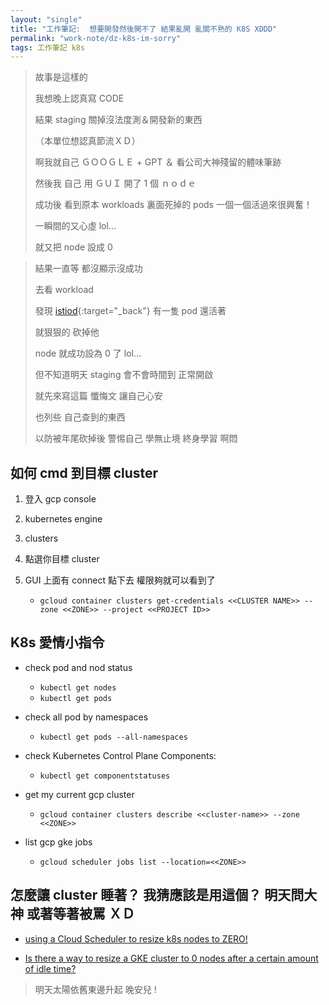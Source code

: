 ```yaml
---
layout: "single"
title: "工作筆記:  想要開發然後開不了 結果亂開 亂關不熟的 K8S XDDD"
permalink: "work-note/dz-k8s-im-sorry"
tags: 工作筆記 k8s
---
```



> 故事是這樣的
>
> 我想晚上認真寫 CODE 
>
> 結果 staging 關掉沒法度測＆開發新的東西
>
> （本單位想認真節流ＸＤ）
>
> 啊我就自己 ＧＯＯＧＬＥ + GPT ＆ 看公司大神殘留的體味筆跡
>
> 然後我 自己 用 ＧＵＩ 開了 1 個 ｎｏｄｅ
>
> 成功後 看到原本 workloads 裏面死掉的 pods 一個一個活過來很興奮！
>
> 一瞬間的又心虛 lol...
>
> 就又把 node 設成 0

> 結果一直等 都沒顯示沒成功
>
> 去看 workload
>  
> 發現 [istiod](https://istio.io/latest/docs/ops/deployment/architecture/){:target="_back"} 有一隻 pod 還活著 
>
> 就狠狠的 砍掉他
>
> node 就成功設為 0 了 lol...
>
> 但不知道明天 staging 會不會時間到 正常開啟
>
> 就先來寫這篇 懺悔文 讓自己心安 
>
> 也列些 自己查到的東西 
>
> 以防被年尾砍掉後 警惕自己 學無止境 終身學習 啊悶


## 如何 cmd 到目標 cluster

1. 登入 gcp console
2. kubernetes engine
3. clusters
4. 點選你目標 cluster 
5. GUI 上面有 connect 點下去 權限夠就可以看到了

   - `gcloud container clusters get-credentials <<CLUSTER NAME>> --zone <<ZONE>> --project <<PROJECT ID>>`

## K8s 愛情小指令

- check pod and nod status

   - `kubectl get nodes`
   - `kubectl get pods`

- check all pod by namespaces
    
   - `kubectl get pods --all-namespaces`

- check Kubernetes Control Plane Components:
   
   - `kubectl get componentstatuses`
    
- get my current gcp cluster 

   - `gcloud container clusters describe <<cluster-name>> --zone <<ZONE>>`

- list gcp gke jobs

   - `gcloud scheduler jobs list --location=<<ZONE>>`
   
## 怎麼讓 cluster 睡著？ 我猜應該是用這個？ 明天問大神 或著等著被罵 ＸＤ
   
- [using a Cloud Scheduler to resize k8s nodes to ZERO!](https://cloud.google.com/scheduler/docs/schedule-run-cron-job)

- [Is there a way to resize a GKE cluster to 0 nodes after a certain amount of idle time?](https://stackoverflow.com/questions/58135974/is-there-a-way-to-resize-a-gke-cluster-to-0-nodes-after-a-certain-amount-of-idle)


> 明天太陽依舊東邊升起 晚安兒 !

